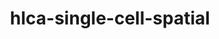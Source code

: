 ---
title: hlca-single-cell-spatial
slug: hlca-single-cell-spatial
description: This project presents a comprehensive analysis of squamous cell lung carcinoma (SqCLC) by integrating single-cell RNA sequencing and spatial transcriptomics to uncover the molecular and cellular heterogeneity within tumor tissues. Using public datasets, we performed detailed quality control, clustering, and trajectory inference on both normal and cancerous lung cells, revealing altered lineage relationships and key differentially expressed genes such as AGER and CAV1 in Type I pneumocytes. To preserve spatial context, we mapped single-cell-derived cell type labels onto tissue sections through a custom cosine-distance-based label transfer pipeline. This enabled the localization of distinct immune and epithelial populations within the tumor microenvironment and highlighted disrupted intercellular communication networks using LIANA-based ligand-receptor analysis. Together, this integrative approach captures both transcriptional diversity and spatial architecture, offering insights into disease progression and biomarker localization in SqCLC.
---